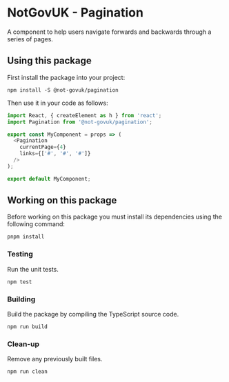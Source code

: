 NotGovUK - Pagination
=====================

A component to help users navigate forwards and backwards through a series of pages.


Using this package
------------------

First install the package into your project:

```shell
npm install -S @not-govuk/pagination
```

Then use it in your code as follows:

```js
import React, { createElement as h } from 'react';
import Pagination from '@not-govuk/pagination';

export const MyComponent = props => (
  <Pagination
    currentPage={4}
    links={['#', '#', '#']}
  />
);

export default MyComponent;
```


Working on this package
-----------------------

Before working on this package you must install its dependencies using
the following command:

```shell
pnpm install
```


### Testing

Run the unit tests.

```shell
npm test
```


### Building

Build the package by compiling the TypeScript source code.

```shell
npm run build
```


### Clean-up

Remove any previously built files.

```shell
npm run clean
```
